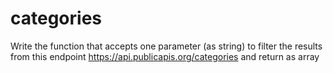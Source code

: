 # categories
Write the function that accepts one parameter (as string) to filter the results from this endpoint https://api.publicapis.org/categories and return as array
